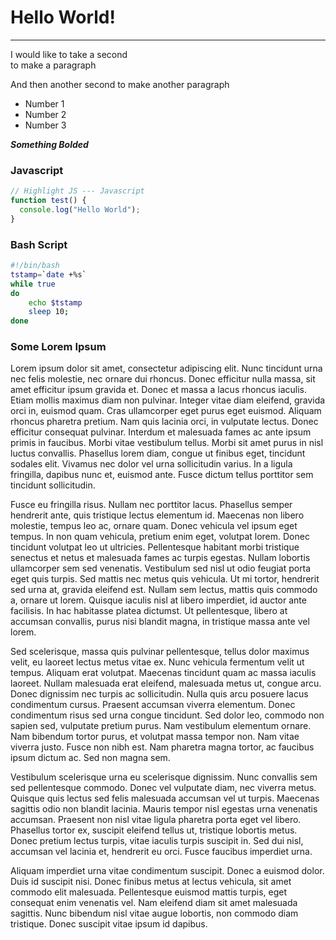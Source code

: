 # Hello World!

---

I would like to take a second <br>
to make a paragraph

And then another second to make another paragraph

- Number 1
- Number 2
- Number 3

**_Something Bolded_**

### Javascript

```javascript
// Highlight JS --- Javascript
function test() {
  console.log("Hello World");
}
```

### Bash Script

```bash
#!/bin/bash
tstamp=`date +%s`
while true
do
    echo $tstamp
    sleep 10;
done
```

### Some Lorem Ipsum

<div id="test-1"></div>

Lorem ipsum dolor sit amet, consectetur adipiscing elit. Nunc tincidunt urna
nec felis molestie, nec ornare dui rhoncus. Donec efficitur nulla massa, sit
amet efficitur ipsum gravida et. Donec et massa a lacus rhoncus iaculis.
Etiam mollis maximus diam non pulvinar. Integer vitae diam eleifend, gravida
orci in, euismod quam. Cras ullamcorper eget purus eget euismod. Aliquam
rhoncus pharetra pretium. Nam quis lacinia orci, in vulputate lectus. Donec
efficitur consequat pulvinar. Interdum et malesuada fames ac ante ipsum
primis in faucibus. Morbi vitae vestibulum tellus. Morbi sit amet purus in
nisl luctus convallis. Phasellus lorem diam, congue ut finibus eget,
tincidunt sodales elit. Vivamus nec dolor vel urna sollicitudin varius. In a
ligula fringilla, dapibus nunc et, euismod ante. Fusce dictum tellus
porttitor sem tincidunt sollicitudin.

<div id="test-2"></div>

Fusce eu fringilla risus. Nullam nec porttitor lacus. Phasellus semper
hendrerit ante, quis tristique lectus elementum id. Maecenas non libero
molestie, tempus leo ac, ornare quam. Donec vehicula vel ipsum eget tempus.
In non quam vehicula, pretium enim eget, volutpat lorem. Donec tincidunt
volutpat leo ut ultricies. Pellentesque habitant morbi tristique senectus et
netus et malesuada fames ac turpis egestas. Nullam lobortis ullamcorper sem
sed venenatis. Vestibulum sed nisl ut odio feugiat porta eget quis turpis.
Sed mattis nec metus quis vehicula. Ut mi tortor, hendrerit sed urna at,
gravida eleifend est. Nullam sem lectus, mattis quis commodo a, ornare ut
lorem. Quisque iaculis nisl at libero imperdiet, id auctor ante facilisis.
In hac habitasse platea dictumst. Ut pellentesque, libero at accumsan
convallis, purus nisi blandit magna, in tristique massa ante vel lorem.

<div id="test-3"></div>

Sed scelerisque, massa quis pulvinar pellentesque, tellus dolor maximus
velit, eu laoreet lectus metus vitae ex. Nunc vehicula fermentum velit ut
tempus. Aliquam erat volutpat. Maecenas tincidunt quam ac massa iaculis
laoreet. Nullam malesuada erat eleifend, malesuada metus ut, congue arcu.
Donec dignissim nec turpis ac sollicitudin. Nulla quis arcu posuere lacus
condimentum cursus. Praesent accumsan viverra elementum. Donec condimentum
risus sed urna congue tincidunt. Sed dolor leo, commodo non sapien sed,
vulputate pretium purus. Nam vestibulum elementum ornare. Nam bibendum
tortor purus, et volutpat massa tempor non. Nam vitae viverra justo. Fusce
non nibh est. Nam pharetra magna tortor, ac faucibus ipsum dictum ac. Sed
non magna sem.

<div id="test-4"></div>

Vestibulum scelerisque urna eu scelerisque dignissim. Nunc convallis sem sed
pellentesque commodo. Donec vel vulputate diam, nec viverra metus. Quisque
quis lectus sed felis malesuada accumsan vel ut turpis. Maecenas sagittis
odio non blandit lacinia. Mauris tempor nisl egestas urna venenatis
accumsan. Praesent non nisl vitae ligula pharetra porta eget vel libero.
Phasellus tortor ex, suscipit eleifend tellus ut, tristique lobortis metus.
Donec pretium lectus turpis, vitae iaculis turpis suscipit in. Sed dui nisl,
accumsan vel lacinia et, hendrerit eu orci. Fusce faucibus imperdiet urna.

<div id="test-5"></div>

Aliquam imperdiet urna vitae condimentum suscipit. Donec a euismod dolor.
Duis id suscipit nisi. Donec finibus metus at lectus vehicula, sit amet
commodo elit malesuada. Pellentesque euismod mattis turpis, eget consequat
enim venenatis vel. Nam eleifend diam sit amet malesuada sagittis. Nunc
bibendum nisl vitae augue lobortis, non commodo diam tristique. Donec
suscipit vitae ipsum id dapibus.
